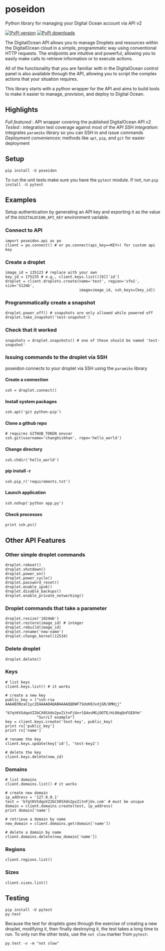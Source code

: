 poseidon
========

Python library for managing your Digital Ocean account via API v2

[![PyPi version](https://pypip.in/v/poseidon/badge.png)](https://crate.io/packages/poseidon/)
[![PyPi downloads](https://pypip.in/d/poseidon/badge.png)](https://crate.io/packages/poseidon/)

The DigitalOcean API allows you to manage Droplets and resources within the
DigitalOcean cloud in a simple, programmatic way using conventional HTTP
requests. The endpoints are intuitive and powerful, allowing you to easily make
calls to retrieve information or to execute actions.

All of the functionality that you are familiar with in the DigitalOcean control
panel is also available through the API, allowing you to script the complex
actions that your situation requires.

This library starts with a python wrapper for the API and aims to build tools to
make it easier to manage, provision, and deploy to Digital Ocean.

Highlights
----------
*Full featured* : API wrapper covering the published DigitalOcean API v2
*Tested* : integration test coverage against most of the API
*SSH integration*: integrates `paramiko` library so you can SSH in and issue commands
*Deployment conveniences*: methods like `apt`, `pip`, and `git` for easier deployment


Setup
-----

`pip install -U poseidon`

To run the unit tests make sure you have the `pytest` module.
If not, run `pip install -U pytest`


Examples
--------

Setup authentication by generating an API key and exporting it as the value of the
`DIGITALOCEAN_API_KEY` environment variable.


### Connect to API
```
import poseidon.api as po
client = po.connect() # or po.connect(api_key=<KEY>) for custom api key
```

### Create a droplet
```
image_id = 135123 # replace with your own
key_id = 175235 # e.g., client.keys.list()[0]['id']
droplet = client.droplets.create(name='test', region='sfo1', size='512mb',
                                 image=image_id, ssh_keys=[key_id])
```

### Programmatically create a snapshot
```
droplet.power_off() # snapshots are only allowed while powered off
droplet.take_snapshot('test-snapshot')
```

### Check that it worked
```
snapshots = droplet.snapshots() # one of these should be named 'test-snapshot'
```

### Issuing commands to the droplet via SSH
poseidon connects to your droplet via SSH using the `paramiko` library

#### Create a connection

```
ssh = droplet.connect()
```

#### Install system packages

```
ssh.apt('git python-pip')
```

#### Clone a github repo

```
# requires GITHUB_TOKEN envvar
ssh.git(username='changhiskhan', repo='hello_world')
```

#### Change directory

```
ssh.chdir('hello_world')
```

#### pip install -r
`ssh.pip_r('requirements.txt')`

#### Launch application
```
ssh.nohup('python app.py')
```

#### Check processes
```
print ssh.ps()
```



Other API Features
------------------

### Other simple droplet commands
```
droplet.reboot()
droplet.shutdown()
droplet.power_on()
droplet.power_cycle()
droplet.password_reset()
droplet.enable_ipv6()
droplet.disable_backups()
droplet.enable_private_networking()
```

### Droplet commands that take a parameter
```
droplet.resize('1024mb')
droplet.restore(image_id) # integer
droplet.rebuild(image_id)
droplet.rename('new-name')
droplet.change_kernel(12534)
```

### Delete droplet
`droplet.delete()`

### Keys
```
# list keys
client.keys.list() # it works

# create a new key
public_key = ("ssh-rsa AAAAB3NzaC1yc2EAAAADAQABAAAAQQDWF7SdoK0JvdjGR/8MHjj"
              "b7qtKVSdqoVZ2bCX0SXdn2pxZitnFjUx+lQ4osMGjOOTE/Hi86qQnFGE8Ym"
              "Sur/LT example")
key = client.keys.create('test-key', public_key)
print rs['public_key']
print rs['name']

# rename the key
client.keys.update(key['id'], 'test-key2')

# delete the key
client.keys.delete(new_id)
```

### Domains
```
# list domains
client.domains.list() # it works

# create new domain
ip_address = '127.0.0.1'
test = 'b7qtKVSdqoVZ2bCX0SXdn2pxZitnFjUx.com' # must be unique
domain = client.domains.create(test, ip_address)
print domain['name']

# retrieve a domain by name
new_domain = client.domains.get(domain['name'])

# delete a domain by name
client.domains.delete(new_domain['name'])
```

### Regions
`client.regions.list()`
### Sizes
`client.sizes.list()`


Testing
-------
```
pip install -U pytest
py.test
```

Because the test for droplets goes through the exercise of creating a new droplet,
modifying it, then finally destroying it, the test takes a long time to run.
To only run the other tests, use the `not slow` marker from `pytest`:

```
py.test -v -m "not slow"
```
